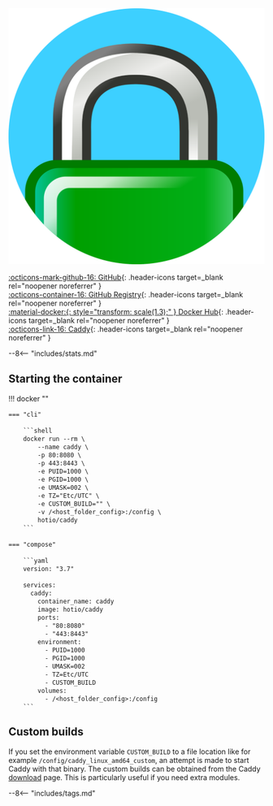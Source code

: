 <div class="image-logo"><img src="/img/image-logos/caddy.svg" alt="logo"></div>

[:octicons-mark-github-16: GitHub](https://github.com/hotio/caddy){: .header-icons target=_blank rel="noopener noreferrer" }  
[:octicons-container-16: GitHub Registry](https://github.com/orgs/hotio/packages/container/package/caddy){: .header-icons target=_blank rel="noopener noreferrer" }  
[:material-docker:{: style="transform: scale(1.3);" } Docker Hub](https://hub.docker.com/r/hotio/caddy){: .header-icons target=_blank rel="noopener noreferrer" }  
[:octicons-link-16: Caddy](https://caddyserver.com){: .header-icons target=_blank rel="noopener noreferrer" }  

--8<-- "includes/stats.md"

## Starting the container

!!! docker ""

    === "cli"

        ```shell
        docker run --rm \
            --name caddy \
            -p 80:8080 \
            -p 443:8443 \
            -e PUID=1000 \
            -e PGID=1000 \
            -e UMASK=002 \
            -e TZ="Etc/UTC" \
            -e CUSTOM_BUILD="" \
            -v /<host_folder_config>:/config \
            hotio/caddy
        ```

    === "compose"

        ```yaml
        version: "3.7"

        services:
          caddy:
            container_name: caddy
            image: hotio/caddy
            ports:
              - "80:8080"
              - "443:8443"
            environment:
              - PUID=1000
              - PGID=1000
              - UMASK=002
              - TZ=Etc/UTC
              - CUSTOM_BUILD
            volumes:
              - /<host_folder_config>:/config
        ```

## Custom builds

If you set the environment variable `CUSTOM_BUILD` to a file location like for example `/config/caddy_linux_amd64_custom`, an attempt is made to start Caddy with that binary. The custom builds can be obtained from the Caddy [download](https://caddyserver.com/download) page. This is particularly useful if you need extra modules.

--8<-- "includes/tags.md"
